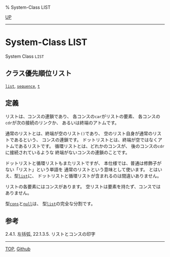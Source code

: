 % System-Class LIST

[UP](14.2.html)  

---

# System-Class **LIST**


System Class `LIST`


## クラス優先順位リスト

[`list`](14.2.list-system-class.html),
[`sequence`](17.3.sequence.html),
[`t`](4.4.t-system-class.html)


## 定義

リストは、コンスの連鎖であり、
各コンスの`car`がリストの要素、
各コンスの`cdr`が次の接続のリンクか、
あるいは終端のアトムです。

通常のリストとは、終端が空のリスト`()`であり、
空のリスト自身が通常のリストであるという、
コンスの連鎖です。
ドットリストとは、終端が空ではなくアトムであるリストです。
循環リストとは、どれかのコンスが、
後のコンスの`cdr`に接続されているような
終端がないコンスの連鎖のことです。

ドットリストと循環リストもまたリストですが、
本仕様では、普通は修飾子がない「リスト」という単語を
通常のリストという意味として使います。
とはいえ、型[`list`](14.2.list-system-class.html)に、
ドットリストと循環リストが含まれるのは間違いありません。

リストの各要素にはコンスがあります。
空リストは要素を持たず、コンスではありません。

型[`cons`](14.2.cons-system-class.html)と[`null`](14.2.null-system-class.html)は、
型[`list`](14.2.list-system-class.html)の完全な分割です。


## 参考

2.4.1. 左括弧,
22.1.3.5. リストとコンスの印字


---
[TOP](index.html),  [Github](https://github.com/nptcl/npt-japanese)

